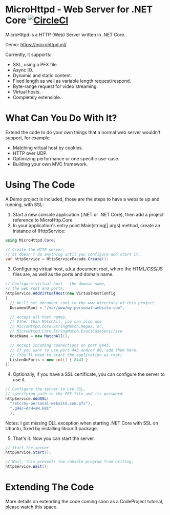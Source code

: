 # MicroHttpd - Web Server for .NET Core [![CircleCI](https://circleci.com/gh/nam178/MicroHttpd.svg?style=shield)](https://circleci.com/gh/nam178/MicroHttpd)
MicroHttpd is a HTTP (Web) Server written in .NET Core.

Demo: https://microhttpd.ml/

Currently, it supports:
* SSL, using a PFX file.
* Async IO.
* Dynamic and static content. 
* Fixed length as well as variable length request/respond.
* Byte-range request for video streaming.
* Virtual hosts.
* Completely extensible.

# What Can You Do With It?

Extend the code to do your own things that a normal web server wouldn't support, for example:

* Matching virtual host by cookies.
* HTTP over UDP.
* Optimizing performance or one specific use-case.
* Building your own MVC framework.

# Using The Code

A Demo project is included, those are the steps to have a website up and running, with SSL:

1. Start a new console application (.NET or .NET Core), then add a project reference to MicroHttp.Core.
2. In your application's entry point Main(string[] args) method, create an instance of IHttpService: 

```csharp
using MicroHttpd.Core;

// Create the HTTP server, 
// it doesn't do anything until you configure and start it.
var httpService = HttpServiceFacade.Create();
```

3. Configuring virtual host, a.k.a document root, where the HTML/CSS/JS files are, as well as the ports and domain name.

```csharp
// Configure virtual host - the domain name,
// the web root and ports.
httpService.AddVirtualHost(new VirtualHostConfig
{
  // We'll set document root to the www directory of this project.
  DocumentRoot = "/var/www/my-personal-website.com",

  // Accept all host names,
  // Other than MatchAll, you can also use
  // MicroHttpd.Core.StringMatch.Regex, or,
  // MicroHttpd.Core.StringMatch.ExactCaseSensitive
  HostName = new MatchAll(),

  // Accept incoming connections on port 8443,
  // If you want to use port 443 and/or 80, add them here.
  // (You'll need to start the application as root)
  ListenOnPorts = new int[] { 8443 }
});
```

4. Optionally, if you have a SSL certificate, you can configure the server to use it.

```csharp
// Configure the server to use SSL,
// specifying path to the PFX file and its password.
httpService.AddSSL(
  "/etc/my-personal-website.com.pfx"), 
  ",g9e/~ArH=aH.k8C"
  );
```
Notes:
I got missing DLL exception when starting .NET Core with SSL on Ubuntu, fixed by installing libcurl3 package.

5. That's it. Now you can start the server.
```csharp
// Start the server
httpService.Start();

// Wait, this prevents the console program from exiting.
httpService.Wait();
```

# Extending The Code

More details on extending the code coming soon as a CodeProject tutorial, please watch this space.
